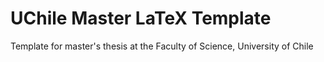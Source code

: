 # UChile Master LaTeX Template
Template for master's thesis at the Faculty of Science, University of Chile
